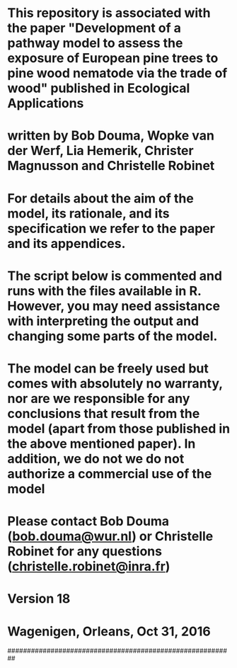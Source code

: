 # This repository is associated with the paper "Development of a pathway model to assess the exposure of European pine trees to pine wood nematode via the trade of wood" published in Ecological Applications
# written by Bob Douma, Wopke van der Werf, Lia Hemerik, Christer Magnusson and Christelle Robinet

# For details about the aim of the model, its rationale, and its specification we refer to the paper and its appendices.
# The script below is commented and runs with the files available in R. However, you may need assistance with interpreting the output and changing some parts of the model. 

# The model can be freely used but comes with absolutely no warranty, nor are we responsible for any conclusions that result from the model (apart from those published in the above mentioned paper). In addition, we do not we do not authorize a commercial use of the model

# Please contact Bob Douma (bob.douma@wur.nl) or Christelle Robinet for any questions (christelle.robinet@inra.fr)
# Version 18
# Wagenigen, Orleans, Oct 31, 2016
##########################################################
 
